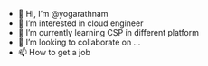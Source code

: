 - 👋 Hi, I’m @yogarathnam
- 👀 I’m interested in cloud engineer
- 🌱 I’m currently learning CSP in different platform
- 💞️ I’m looking to collaborate on ...
- 📫 How to get a job

<!---
yogarathnam/yogarathnam is a ✨ special ✨ repository because its `README.md` (this file) appears on your GitHub profile.
You can click the Preview link to take a look at your changes.
--->
